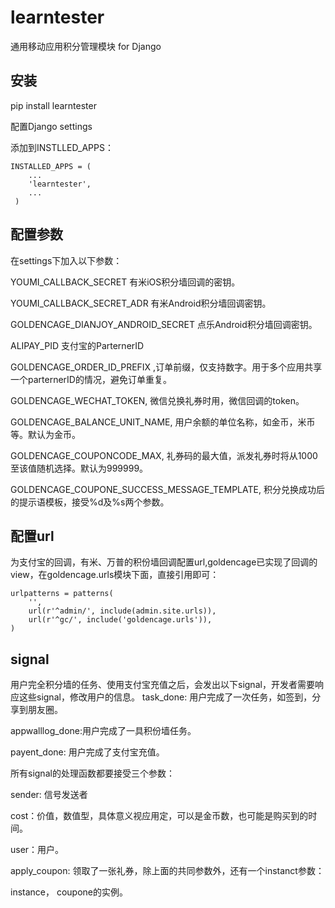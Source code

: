 learntester
==========

通用移动应用积分管理模块 for Django

安装
----

 pip install learntester

配置Django settings

添加到INSTLLED_APPS：

 	INSTALLED_APPS = (
    	...
    	'learntester',
	    ...
	 )

配置参数
-------

在settings下加入以下参数：

YOUMI_CALLBACK_SECRET  有米iOS积分墙回调的密钥。

YOUMI_CALLBACK_SECRET_ADR 有米Android积分墙回调密钥。

GOLDENCAGE_DIANJOY_ANDROID_SECRET 点乐Android积分墙回调密钥。

ALIPAY_PID 支付宝的ParternerID

GOLDENCAGE_ORDER_ID_PREFIX ,订单前缀，仅支持数字。用于多个应用共享一个parternerID的情况，避免订单重复。

GOLDENCAGE_WECHAT_TOKEN, 微信兑换礼券时用，微信回调的token。

GOLDENCAGE_BALANCE_UNIT_NAME, 用户余额的单位名称，如金币，米币等。默认为金币。

GOLDENCAGE_COUPONCODE_MAX, 礼券码的最大值，派发礼券时将从1000至该值随机选择。默认为999999。

GOLDENCAGE_COUPONE_SUCCESS_MESSAGE_TEMPLATE, 积分兑换成功后的提示语模板，接受%d及%s两个参数。

配置url
-------
为支付宝的回调，有米、万普的积份墙回调配置url,goldencage已实现了回调的view，在goldencage.urls模块下面，直接引用即可：

 	urlpatterns = patterns(
    	'',
     	url(r'^admin/', include(admin.site.urls)),
    	url(r'^gc/', include('goldencage.urls')),
  	)

signal
------
用户完全积分墙的任务、使用支付宝充值之后，会发出以下signal，开发者需要响应这些signal，修改用户的信息。
task_done: 用户完成了一次任务，如签到，分享到朋友圈。

appwalllog_done:用户完成了一具积份墙任务。

payent_done: 用户完成了支付宝充值。

所有signal的处理函数都要接受三个参数：

sender: 信号发送者

cost：价值，数值型，具体意义视应用定，可以是金币数，也可能是购买到的时间。

user：用户。

apply_coupon: 领取了一张礼券，除上面的共同参数外，还有一个instanct参数：

instance， coupone的实例。
